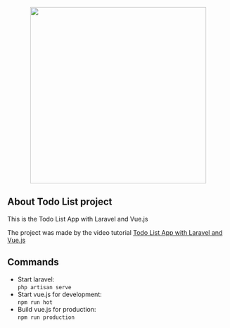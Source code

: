 <p align="center"><a href="https://laravel.com" target="_blank"><img src="https://raw.githubusercontent.com/laravel/art/master/logo-lockup/5%20SVG/2%20CMYK/1%20Full%20Color/laravel-logolockup-cmyk-red.svg" width="400"></a></p>

## About Todo List project
<p>This is the Todo List App with Laravel and Vue.js</p>
<p>The project was made by the video tutorial <a href="https://www.youtube.com/watch?v=UHSipe7pSac">Todo List App with Laravel and Vue.js</a></p>

## Commands
<ul>
    <li>
        Start laravel:<br>
        <code>php artisan serve</code>
    </li>
     <li>
         Start vue.js for development:<br>
         <code>npm run hot</code>
     </li>
     <li>
         Build vue.js for production:<br>
         <code>npm run production</code>
     </li>
</ul>
